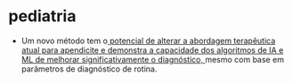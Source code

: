 # pediatria

* Um novo método tem o[ potencial de alterar a abordagem terapêutica atual para apendicite e demonstra a capacidade dos algoritmos de IA e ML de melhorar significativamente o diagnóstico, ](https://journals.plos.org/plosone/article?id=10.1371/journal.pone.0222030)mesmo com base em parâmetros de diagnóstico de rotina.



